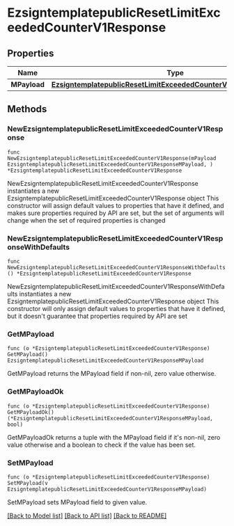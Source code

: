 # EzsigntemplatepublicResetLimitExceededCounterV1Response

## Properties

Name | Type | Description | Notes
------------ | ------------- | ------------- | -------------
**MPayload** | [**EzsigntemplatepublicResetLimitExceededCounterV1ResponseMPayload**](EzsigntemplatepublicResetLimitExceededCounterV1ResponseMPayload.md) |  | 

## Methods

### NewEzsigntemplatepublicResetLimitExceededCounterV1Response

`func NewEzsigntemplatepublicResetLimitExceededCounterV1Response(mPayload EzsigntemplatepublicResetLimitExceededCounterV1ResponseMPayload, ) *EzsigntemplatepublicResetLimitExceededCounterV1Response`

NewEzsigntemplatepublicResetLimitExceededCounterV1Response instantiates a new EzsigntemplatepublicResetLimitExceededCounterV1Response object
This constructor will assign default values to properties that have it defined,
and makes sure properties required by API are set, but the set of arguments
will change when the set of required properties is changed

### NewEzsigntemplatepublicResetLimitExceededCounterV1ResponseWithDefaults

`func NewEzsigntemplatepublicResetLimitExceededCounterV1ResponseWithDefaults() *EzsigntemplatepublicResetLimitExceededCounterV1Response`

NewEzsigntemplatepublicResetLimitExceededCounterV1ResponseWithDefaults instantiates a new EzsigntemplatepublicResetLimitExceededCounterV1Response object
This constructor will only assign default values to properties that have it defined,
but it doesn't guarantee that properties required by API are set

### GetMPayload

`func (o *EzsigntemplatepublicResetLimitExceededCounterV1Response) GetMPayload() EzsigntemplatepublicResetLimitExceededCounterV1ResponseMPayload`

GetMPayload returns the MPayload field if non-nil, zero value otherwise.

### GetMPayloadOk

`func (o *EzsigntemplatepublicResetLimitExceededCounterV1Response) GetMPayloadOk() (*EzsigntemplatepublicResetLimitExceededCounterV1ResponseMPayload, bool)`

GetMPayloadOk returns a tuple with the MPayload field if it's non-nil, zero value otherwise
and a boolean to check if the value has been set.

### SetMPayload

`func (o *EzsigntemplatepublicResetLimitExceededCounterV1Response) SetMPayload(v EzsigntemplatepublicResetLimitExceededCounterV1ResponseMPayload)`

SetMPayload sets MPayload field to given value.



[[Back to Model list]](../README.md#documentation-for-models) [[Back to API list]](../README.md#documentation-for-api-endpoints) [[Back to README]](../README.md)


